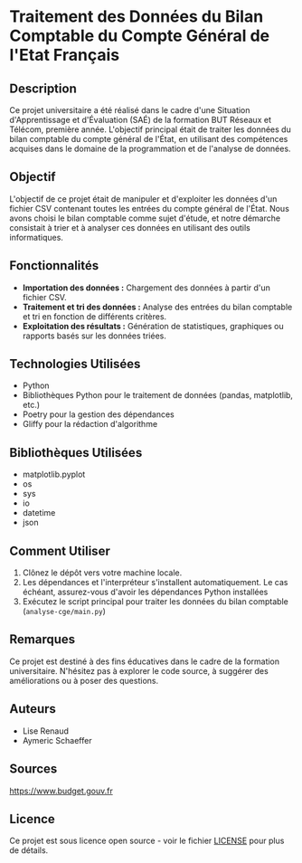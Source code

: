 # Traitement des Données du Bilan Comptable du Compte Général de l'Etat Français

## Description
Ce projet universitaire a été réalisé dans le cadre d'une Situation d'Apprentissage et d'Évaluation (SAÉ) de la formation BUT Réseaux et Télécom, première année. L'objectif principal était de traiter les données du bilan comptable du compte général de l'État, en utilisant des compétences acquises dans le domaine de la programmation et de l'analyse de données.

## Objectif
L'objectif de ce projet était de manipuler et d'exploiter les données d'un fichier CSV contenant toutes les entrées du compte général de l'État. Nous avons choisi le bilan comptable comme sujet d'étude, et notre démarche consistait à trier et à analyser ces données en utilisant des outils informatiques.

## Fonctionnalités
- **Importation des données :** Chargement des données à partir d'un fichier CSV.
- **Traitement et tri des données :** Analyse des entrées du bilan comptable et tri en fonction de différents critères.
- **Exploitation des résultats :** Génération de statistiques, graphiques ou rapports basés sur les données triées.

## Technologies Utilisées
- Python
- Bibliothèques Python pour le traitement de données (pandas, matplotlib, etc.)
- Poetry pour la gestion des dépendances
- Gliffy pour la rédaction d'algorithme

## Bibliothèques Utilisées
- matplotlib.pyplot
- os
- sys
- io
- datetime
- json

## Comment Utiliser
1. Clônez le dépôt vers votre machine locale.
2. Les dépendances et l'interpréteur s'installent automatiquement. Le cas échéant, assurez-vous d'avoir les dépendances Python installées
3. Exécutez le script principal pour traiter les données du bilan comptable (`analyse-cge/main.py`)

## Remarques
Ce projet est destiné à des fins éducatives dans le cadre de la formation universitaire. N'hésitez pas à explorer le code source, à suggérer des améliorations ou à poser des questions.

## Auteurs
- Lise Renaud
- Aymeric Schaeffer

## Sources
https://www.budget.gouv.fr

## Licence
Ce projet est sous licence open source - voir le fichier [LICENSE](LICENSE) pour plus de détails.